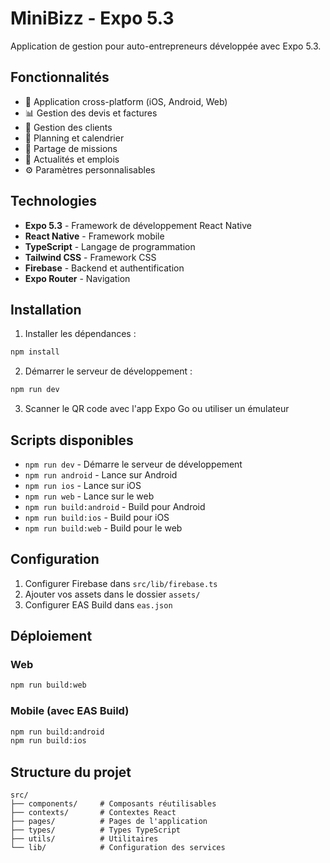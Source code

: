 # MiniBizz - Expo 5.3

Application de gestion pour auto-entrepreneurs développée avec Expo 5.3.

## Fonctionnalités

- 📱 Application cross-platform (iOS, Android, Web)
- 📊 Gestion des devis et factures
- 👥 Gestion des clients
- 📅 Planning et calendrier
- 🤝 Partage de missions
- 📰 Actualités et emplois
- ⚙️ Paramètres personnalisables

## Technologies

- **Expo 5.3** - Framework de développement React Native
- **React Native** - Framework mobile
- **TypeScript** - Langage de programmation
- **Tailwind CSS** - Framework CSS
- **Firebase** - Backend et authentification
- **Expo Router** - Navigation

## Installation

1. Installer les dépendances :
```bash
npm install
```

2. Démarrer le serveur de développement :
```bash
npm run dev
```

3. Scanner le QR code avec l'app Expo Go ou utiliser un émulateur

## Scripts disponibles

- `npm run dev` - Démarre le serveur de développement
- `npm run android` - Lance sur Android
- `npm run ios` - Lance sur iOS  
- `npm run web` - Lance sur le web
- `npm run build:android` - Build pour Android
- `npm run build:ios` - Build pour iOS
- `npm run build:web` - Build pour le web

## Configuration

1. Configurer Firebase dans `src/lib/firebase.ts`
2. Ajouter vos assets dans le dossier `assets/`
3. Configurer EAS Build dans `eas.json`

## Déploiement

### Web
```bash
npm run build:web
```

### Mobile (avec EAS Build)
```bash
npm run build:android
npm run build:ios
```

## Structure du projet

```
src/
├── components/     # Composants réutilisables
├── contexts/       # Contextes React
├── pages/          # Pages de l'application
├── types/          # Types TypeScript
├── utils/          # Utilitaires
└── lib/            # Configuration des services
```